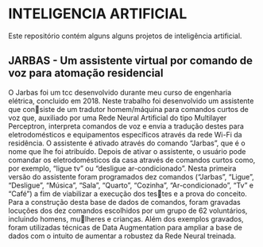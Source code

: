 # INTELIGENCIA ARTIFICIAL
 Este repositório contém alguns alguns projetos de inteligência artificial.
## JARBAS - Um assistente virtual por comando de voz para atomação residencial
O Jarbas foi um tcc desenvolvido durante meu curso de engenharia elétrica, concluido em 2018.
Neste trabalho foi desenvolvido um assistente que consiste de um tradutor homem/máquina para comandos curtos de voz que, auxiliado por uma Rede Neural Artificial do tipo Multilayer Perceptron, interpreta comandos de voz e envia a tradução destes para eletrodomésticos e equipamentos específicos através da rede Wi-Fi da residência. O assistente é ativado através do comando “Jarbas”, que é o nome que lhe foi atribuído. Depois de ativar o assistente, o usuário pode comandar os eletrodomésticos da casa através de comandos curtos como, por exemplo, “ligue tv” ou “desligue ar-condicionado”. Nesta primeira versão do
assistente foram programados dez comandos (“Jarbas”, “Ligue”, “Desligue”, “Música”, “Sala”, “Quarto”, “Cozinha”, “Ar-condicionado”, “Tv” e “Café”) a fim de viabilizar a execução dos testes e a prova do conceito. Para a construção desta base de dados de comandos, foram gravadas locuções dos dez comandos escolhidos por um grupo de 62 voluntários, incluindo homens, mulheres e crianças. Além dos exemplos gravados, foram utilizadas técnicas de Data Augmentation para ampliar a base de dados com o intuito de aumentar a robustez da Rede Neural treinada.
